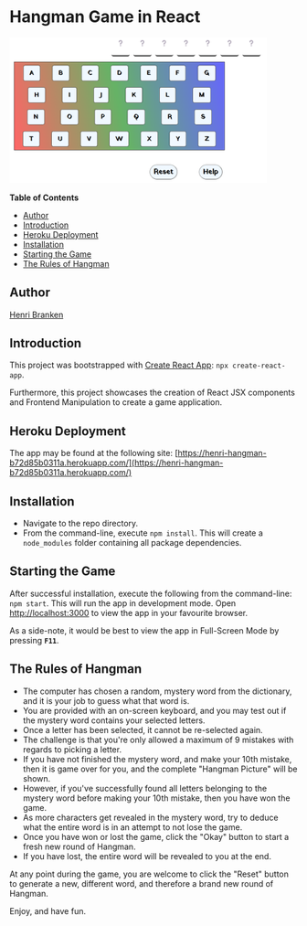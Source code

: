 # Hangman Game in React

<img src="./example.png" width=450px/>

**Table of Contents**

- [Author](#author)
- [Introduction](#introduction)
- [Heroku Deployment](#heroku)
- [Installation](#installation)
- [Starting the Game](#start)
- [The Rules of Hangman](#rules)

<a id="author"></a>

## Author

<a href="https://github.com/HenriBranken" target="_blank">Henri Branken</a>

<a id="introduction"></a>

## Introduction

This project was bootstrapped with [Create React App](https://github.com/facebook/create-react-app): `npx create-react-app`.

Furthermore, this project showcases the creation of React JSX components and Frontend Manipulation to create a game application.

<a id="heroku"></a>

## Heroku Deployment

The app may be found at the following site: [https://henri-hangman-b72d85b0311a.herokuapp.com/](https://henri-hangman-b72d85b0311a.herokuapp.com/)

<a id="installation"></a>

## Installation

- Navigate to the repo directory.
- From the command-line, execute `npm install`. This will create a `node_modules` folder containing all package dependencies.

<a id="start"></a>

## Starting the Game

After successful installation, execute the following from the command-line: `npm start`.
This will run the app in development mode. Open [http://localhost:3000](http://localhost:3000) to view the app in your favourite browser.

As a side-note, it would be best to view the app in Full-Screen Mode by pressing **`F11`**.

<a id="rules"></a>

## The Rules of Hangman

- The computer has chosen a random, mystery word from the dictionary, and it is your job to guess what that word is.
- You are provided with an on-screen keyboard, and you may test out if the mystery word contains your selected letters.
- Once a letter has been selected, it cannot be re-selected again.
- The challenge is that you're only allowed a maximum of 9 mistakes with regards to picking a letter.
- If you have not finished the mystery word, and make your 10th mistake, then it is game over for you, and the complete "Hangman Picture" will be shown.
- However, if you've successfully found all letters belonging to the mystery word before making your 10th mistake, then you have won the game.
- As more characters get revealed in the mystery word, try to deduce what the entire word is in an attempt to not lose the game.
- Once you have won or lost the game, click the "Okay" button to start a fresh new round of Hangman.
- If you have lost, the entire word will be revealed to you at the end.

At any point during the game, you are welcome to click the "Reset" button to generate a new, different word, and therefore a brand new round of Hangman.

Enjoy, and have fun.
